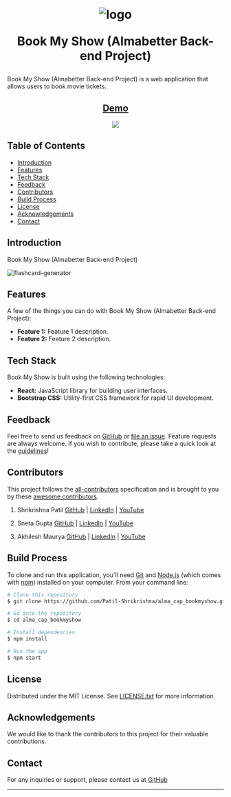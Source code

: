 
<h1 align="center">
  <br>

![logo](./src/assets/logo.png)

Book My Show (Almabetter Back-end Project)

</h1>

Book My Show (Almabetter Back-end Project) is a web application that allows users to book movie tickets.

<h2 align='center'>
<a href='' target="_blank">Demo</a>
</h2>

<p align="center">  
  <a href="https://opensource.org/licenses/MIT">
      <img src="https://img.shields.io/badge/License-MIT-yellow.svg">
  </a>
</p>

## Table of Contents

- [Introduction](#introduction)
- [Features](#features)
- [Tech Stack](#tech-stack)
- [Feedback](#feedback)
- [Contributors](#contributors)
- [Build Process](#build-process)
- [License](#license)
- [Acknowledgements](#acknowledgements)
- [Contact](#contact)

## Introduction

Book My Show (Almabetter Back-end Project)


![flashcard-generator](https://github.com/lokeshkavisth/Flashcard-Generator-Almabetter/assets/104786100/51561cf8-1d81-41eb-8c71-c6fc37e2391e)



## Features

A few of the things you can do with Book My Show (Almabetter Back-end Project):

- **Feature 1:** Feature 1 description.
- **Feature 2:** Feature 2 description.

## Tech Stack

Book My Show is built using the following technologies:

- **React:** JavaScript library for building user interfaces.
- **Bootstrap CSS:** Utility-first CSS framework for rapid UI development.

## Feedback

Feel free to send us feedback on [GitHub](https://github.com/Patil-Shrikrishna) or [file an issue](https://github.com/Patil-Shrikrishna/alma_cap_bookmyshow/issues). Feature requests are always welcome. If you wish to contribute, please take a quick look at the [guidelines](./CONTRIBUTING.md)!

## Contributors

This project follows the [all-contributors](https://github.com/Patil-Shrikrishna/alma_cap_bookmyshow) specification and is brought to you by these [awesome contributors](./CONTRIBUTORS.md).

1. Shrikrishna Patil
[GitHub](https://github.com/Patil-Shrikrishna) |
[LinkedIn](https://www.linkedin.com/in/shrikrishna-patil-1b9101239/) |
[YouTube]()

2. Sneta Gupta
[GitHub](https://github.com/snetagupta) |
[LinkedIn](https://www.linkedin.com/in/sneta-gupta-3062b4155/) |
[YouTube]()

3. Akhilesh Maurya
[GitHub](https://github.com/akhilesh365) |
[LinkedIn](https://www.linkedin.com/in/akhilesh-maurya-985078161/) |
[YouTube]()

## Build Process

To clone and run this application, you'll need [Git](https://git-scm.com) and [Node.js](https://nodejs.org/en/download/) (which comes with [npm](http://npmjs.com)) installed on your computer. From your command line:

```bash
# Clone this repository
$ git clone https://github.com/Patil-Shrikrishna/alma_cap_bookmyshow.git

# Go into the repository
$ cd alma_cap_bookmyshow

# Install dependencies
$ npm install

# Run the app
$ npm start
```

## License

Distributed under the MIT License. See [LICENSE.txt](./LICENSE.txt) for more information.

## Acknowledgements

We would like to thank the contributors to this project for their valuable contributions.

## Contact

For any inquiries or support, please contact us at [GitHub]()

---
